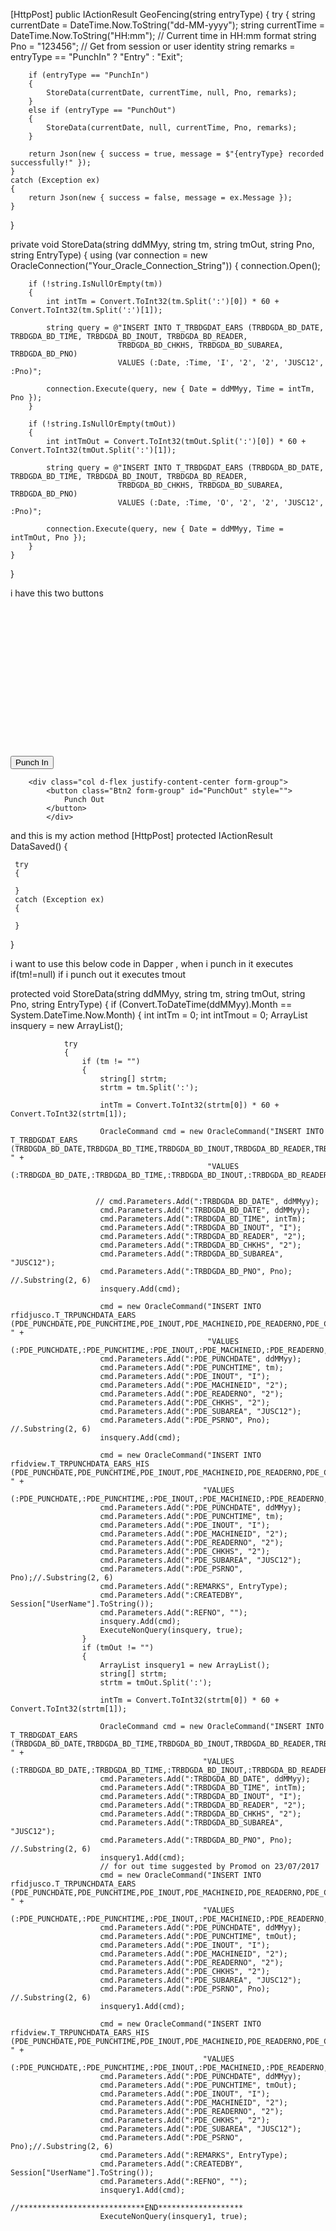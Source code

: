 [HttpPost]
public IActionResult GeoFencing(string entryType)
{
    try
    {
        string currentDate = DateTime.Now.ToString("dd-MM-yyyy");
        string currentTime = DateTime.Now.ToString("HH:mm"); // Current time in HH:mm format
        string Pno = "123456"; // Get from session or user identity
        string remarks = entryType == "PunchIn" ? "Entry" : "Exit";

        if (entryType == "PunchIn")
        {
            StoreData(currentDate, currentTime, null, Pno, remarks);
        }
        else if (entryType == "PunchOut")
        {
            StoreData(currentDate, null, currentTime, Pno, remarks);
        }

        return Json(new { success = true, message = $"{entryType} recorded successfully!" });
    }
    catch (Exception ex)
    {
        return Json(new { success = false, message = ex.Message });
    }
}

private void StoreData(string ddMMyy, string tm, string tmOut, string Pno, string EntryType)
{
    using (var connection = new OracleConnection("Your_Oracle_Connection_String"))
    {
        connection.Open();

        if (!string.IsNullOrEmpty(tm))
        {
            int intTm = Convert.ToInt32(tm.Split(':')[0]) * 60 + Convert.ToInt32(tm.Split(':')[1]);

            string query = @"INSERT INTO T_TRBDGDAT_EARS (TRBDGDA_BD_DATE, TRBDGDA_BD_TIME, TRBDGDA_BD_INOUT, TRBDGDA_BD_READER, 
                            TRBDGDA_BD_CHKHS, TRBDGDA_BD_SUBAREA, TRBDGDA_BD_PNO) 
                            VALUES (:Date, :Time, 'I', '2', '2', 'JUSC12', :Pno)";

            connection.Execute(query, new { Date = ddMMyy, Time = intTm, Pno });
        }

        if (!string.IsNullOrEmpty(tmOut))
        {
            int intTmOut = Convert.ToInt32(tmOut.Split(':')[0]) * 60 + Convert.ToInt32(tmOut.Split(':')[1]);

            string query = @"INSERT INTO T_TRBDGDAT_EARS (TRBDGDA_BD_DATE, TRBDGDA_BD_TIME, TRBDGDA_BD_INOUT, TRBDGDA_BD_READER, 
                            TRBDGDA_BD_CHKHS, TRBDGDA_BD_SUBAREA, TRBDGDA_BD_PNO) 
                            VALUES (:Date, :Time, 'O', '2', '2', 'JUSC12', :Pno)";

            connection.Execute(query, new { Date = ddMMyy, Time = intTmOut, Pno });
        }
    }
}






i have this two buttons 

<form asp-action="GeoFencing" id="form" asp-controller="Geo" >
<div class="row mt-5 form-group" style="margin-top:50%;">
    <div class="col d-flex justify-content-center ">
        <button class="Btn form-group" id="PunchIn">
            Punch In
        </button>
    </div>

        <div class="col d-flex justify-content-center form-group">
            <button class="Btn2 form-group" id="PunchOut" style="">
                Punch Out
            </button>
            </div>
</div>
</form>

and this is my action method 
 [HttpPost]
 protected IActionResult DataSaved()
 {
  
     try
     {
        
     }
     catch (Exception ex)
     {

     }
    
 }
  
i want to use this below code in Dapper , when i punch in it executes if(tm!=null) if i punch out it executes tmout

 protected void StoreData(string ddMMyy, string tm, string tmOut, string Pno, string EntryType)
        {
            if (Convert.ToDateTime(ddMMyy).Month == System.DateTime.Now.Month)
            {
                int intTm = 0;
                int intTmout = 0;
                ArrayList insquery = new ArrayList();
                
                try
                {
                    if (tm != "")
                    {
                        string[] strtm;
                        strtm = tm.Split(':');

                        intTm = Convert.ToInt32(strtm[0]) * 60 + Convert.ToInt32(strtm[1]);

                        OracleCommand cmd = new OracleCommand("INSERT INTO T_TRBDGDAT_EARS (TRBDGDA_BD_DATE,TRBDGDA_BD_TIME,TRBDGDA_BD_INOUT,TRBDGDA_BD_READER,TRBDGDA_BD_CHKHS,TRBDGDA_BD_SUBAREA,TRBDGDA_BD_PNO) " +
                                                "VALUES (:TRBDGDA_BD_DATE,:TRBDGDA_BD_TIME,:TRBDGDA_BD_INOUT,:TRBDGDA_BD_READER,:TRBDGDA_BD_CHKHS,:TRBDGDA_BD_SUBAREA,:TRBDGDA_BD_PNO)");

                        
                       // cmd.Parameters.Add(":TRBDGDA_BD_DATE", ddMMyy);
                        cmd.Parameters.Add(":TRBDGDA_BD_DATE", ddMMyy);
                        cmd.Parameters.Add(":TRBDGDA_BD_TIME", intTm);
                        cmd.Parameters.Add(":TRBDGDA_BD_INOUT", "I");
                        cmd.Parameters.Add(":TRBDGDA_BD_READER", "2");
                        cmd.Parameters.Add(":TRBDGDA_BD_CHKHS", "2");
                        cmd.Parameters.Add(":TRBDGDA_BD_SUBAREA", "JUSC12");
                        cmd.Parameters.Add(":TRBDGDA_BD_PNO", Pno); //.Substring(2, 6)
                        insquery.Add(cmd);

                        cmd = new OracleCommand("INSERT INTO rfidjusco.T_TRPUNCHDATA_EARS (PDE_PUNCHDATE,PDE_PUNCHTIME,PDE_INOUT,PDE_MACHINEID,PDE_READERNO,PDE_CHKHS,PDE_SUBAREA,PDE_PSRNO) " +
                                                "VALUES (:PDE_PUNCHDATE,:PDE_PUNCHTIME,:PDE_INOUT,:PDE_MACHINEID,:PDE_READERNO,:PDE_CHKHS,:PDE_SUBAREA,:PDE_PSRNO)");
                        cmd.Parameters.Add(":PDE_PUNCHDATE", ddMMyy);
                        cmd.Parameters.Add(":PDE_PUNCHTIME", tm);
                        cmd.Parameters.Add(":PDE_INOUT", "I");
                        cmd.Parameters.Add(":PDE_MACHINEID", "2");
                        cmd.Parameters.Add(":PDE_READERNO", "2");
                        cmd.Parameters.Add(":PDE_CHKHS", "2");
                        cmd.Parameters.Add(":PDE_SUBAREA", "JUSC12");
                        cmd.Parameters.Add(":PDE_PSRNO", Pno); //.Substring(2, 6)
                        insquery.Add(cmd);

                        cmd = new OracleCommand("INSERT INTO rfidview.T_TRPUNCHDATA_EARS_HIS (PDE_PUNCHDATE,PDE_PUNCHTIME,PDE_INOUT,PDE_MACHINEID,PDE_READERNO,PDE_CHKHS,PDE_SUBAREA,PDE_PSRNO,REMARKS,CREATEDBY,REFNO) " +
                                               "VALUES (:PDE_PUNCHDATE,:PDE_PUNCHTIME,:PDE_INOUT,:PDE_MACHINEID,:PDE_READERNO,:PDE_CHKHS,:PDE_SUBAREA,:PDE_PSRNO,:REMARKS,:CREATEDBY,:REFNO)");
                        cmd.Parameters.Add(":PDE_PUNCHDATE", ddMMyy);
                        cmd.Parameters.Add(":PDE_PUNCHTIME", tm);
                        cmd.Parameters.Add(":PDE_INOUT", "I");
                        cmd.Parameters.Add(":PDE_MACHINEID", "2");
                        cmd.Parameters.Add(":PDE_READERNO", "2");
                        cmd.Parameters.Add(":PDE_CHKHS", "2");
                        cmd.Parameters.Add(":PDE_SUBAREA", "JUSC12");
                        cmd.Parameters.Add(":PDE_PSRNO", Pno);//.Substring(2, 6)
                        cmd.Parameters.Add(":REMARKS", EntryType);
                        cmd.Parameters.Add(":CREATEDBY", Session["UserName"].ToString());
                        cmd.Parameters.Add(":REFNO", "");
                        insquery.Add(cmd);
                        ExecuteNonQuery(insquery, true);
                    }
                    if (tmOut != "")
                    {
                        ArrayList insquery1 = new ArrayList();
                        string[] strtm;
                        strtm = tmOut.Split(':');

                        intTm = Convert.ToInt32(strtm[0]) * 60 + Convert.ToInt32(strtm[1]);

                        OracleCommand cmd = new OracleCommand("INSERT INTO T_TRBDGDAT_EARS (TRBDGDA_BD_DATE,TRBDGDA_BD_TIME,TRBDGDA_BD_INOUT,TRBDGDA_BD_READER,TRBDGDA_BD_CHKHS,TRBDGDA_BD_SUBAREA,TRBDGDA_BD_PNO) " +
                                               "VALUES (:TRBDGDA_BD_DATE,:TRBDGDA_BD_TIME,:TRBDGDA_BD_INOUT,:TRBDGDA_BD_READER,:TRBDGDA_BD_CHKHS,:TRBDGDA_BD_SUBAREA,:TRBDGDA_BD_PNO)");
                        cmd.Parameters.Add(":TRBDGDA_BD_DATE", ddMMyy);
                        cmd.Parameters.Add(":TRBDGDA_BD_TIME", intTm);
                        cmd.Parameters.Add(":TRBDGDA_BD_INOUT", "I");
                        cmd.Parameters.Add(":TRBDGDA_BD_READER", "2");
                        cmd.Parameters.Add(":TRBDGDA_BD_CHKHS", "2");
                        cmd.Parameters.Add(":TRBDGDA_BD_SUBAREA", "JUSC12");
                        cmd.Parameters.Add(":TRBDGDA_BD_PNO", Pno); //.Substring(2, 6)
                        insquery1.Add(cmd);
                        // for out time suggested by Promod on 23/07/2017
                        cmd = new OracleCommand("INSERT INTO rfidjusco.T_TRPUNCHDATA_EARS (PDE_PUNCHDATE,PDE_PUNCHTIME,PDE_INOUT,PDE_MACHINEID,PDE_READERNO,PDE_CHKHS,PDE_SUBAREA,PDE_PSRNO) " +
                                               "VALUES (:PDE_PUNCHDATE,:PDE_PUNCHTIME,:PDE_INOUT,:PDE_MACHINEID,:PDE_READERNO,:PDE_CHKHS,:PDE_SUBAREA,:PDE_PSRNO)");
                        cmd.Parameters.Add(":PDE_PUNCHDATE", ddMMyy);
                        cmd.Parameters.Add(":PDE_PUNCHTIME", tmOut);
                        cmd.Parameters.Add(":PDE_INOUT", "I");
                        cmd.Parameters.Add(":PDE_MACHINEID", "2");
                        cmd.Parameters.Add(":PDE_READERNO", "2");
                        cmd.Parameters.Add(":PDE_CHKHS", "2");
                        cmd.Parameters.Add(":PDE_SUBAREA", "JUSC12");
                        cmd.Parameters.Add(":PDE_PSRNO", Pno); //.Substring(2, 6)
                        insquery1.Add(cmd);

                        cmd = new OracleCommand("INSERT INTO rfidview.T_TRPUNCHDATA_EARS_HIS (PDE_PUNCHDATE,PDE_PUNCHTIME,PDE_INOUT,PDE_MACHINEID,PDE_READERNO,PDE_CHKHS,PDE_SUBAREA,PDE_PSRNO,REMARKS,CREATEDBY,REFNO) " +
                                               "VALUES (:PDE_PUNCHDATE,:PDE_PUNCHTIME,:PDE_INOUT,:PDE_MACHINEID,:PDE_READERNO,:PDE_CHKHS,:PDE_SUBAREA,:PDE_PSRNO,:REMARKS,:CREATEDBY,:REFNO)");
                        cmd.Parameters.Add(":PDE_PUNCHDATE", ddMMyy);
                        cmd.Parameters.Add(":PDE_PUNCHTIME", tmOut);
                        cmd.Parameters.Add(":PDE_INOUT", "I");
                        cmd.Parameters.Add(":PDE_MACHINEID", "2");
                        cmd.Parameters.Add(":PDE_READERNO", "2");
                        cmd.Parameters.Add(":PDE_CHKHS", "2");
                        cmd.Parameters.Add(":PDE_SUBAREA", "JUSC12");
                        cmd.Parameters.Add(":PDE_PSRNO", Pno);//.Substring(2, 6)
                        cmd.Parameters.Add(":REMARKS", EntryType);
                        cmd.Parameters.Add(":CREATEDBY", Session["UserName"].ToString());
                        cmd.Parameters.Add(":REFNO", "");
                        insquery1.Add(cmd);
                        //****************************END*******************
                        ExecuteNonQuery(insquery1, true);
    
